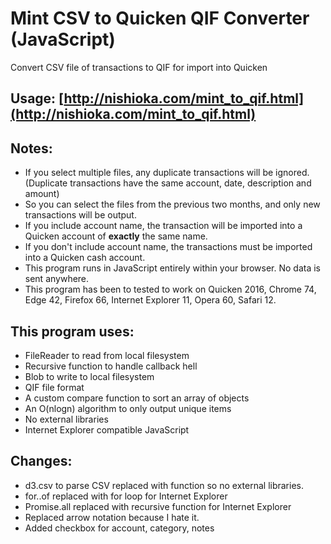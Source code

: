 # Mint CSV to Quicken QIF Converter (JavaScript)

Convert CSV file of transactions to QIF for import into Quicken

## Usage: [http://nishioka.com/mint_to_qif.html](http://nishioka.com/mint_to_qif.html)

## Notes:

* If you select multiple files, any duplicate transactions will be ignored.  (Duplicate transactions have the same account, date, description and amount)
* So you can select the files from the previous two months, and only new transactions will be output.
* If you include account name, the transaction will be imported into a Quicken account of **exactly** the same name.
* If you don't include account name, the transactions must be imported into a Quicken cash account.
* This program runs in JavaScript entirely within your browser.  No data is sent anywhere.
* This program has been to tested to work on Quicken 2016, Chrome 74, Edge 42, Firefox 66, Internet Explorer 11, Opera 60, Safari 12.

## This program uses:

* FileReader to read from local filesystem
* Recursive function to handle callback hell
* Blob to write to local filesystem
* QIF file format
* A custom compare function to sort an array of objects
* An O(nlogn) algorithm to only output unique items
* No external libraries
* Internet Explorer compatible JavaScript

## Changes:
* d3.csv to parse CSV replaced with function so no external libraries.
* for..of replaced with for loop for Internet Explorer
* Promise.all replaced with recursive function for Internet Explorer
* Replaced arrow notation because I hate it.
* Added checkbox for account, category, notes

